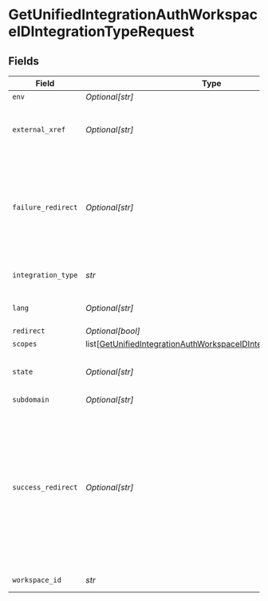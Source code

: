 # GetUnifiedIntegrationAuthWorkspaceIDIntegrationTypeRequest


## Fields

| Field                                                                                                                                                                                               | Type                                                                                                                                                                                                | Required                                                                                                                                                                                            | Description                                                                                                                                                                                         |
| --------------------------------------------------------------------------------------------------------------------------------------------------------------------------------------------------- | --------------------------------------------------------------------------------------------------------------------------------------------------------------------------------------------------- | --------------------------------------------------------------------------------------------------------------------------------------------------------------------------------------------------- | --------------------------------------------------------------------------------------------------------------------------------------------------------------------------------------------------- |
| `env`                                                                                                                                                                                               | *Optional[str]*                                                                                                                                                                                     | :heavy_minus_sign:                                                                                                                                                                                  | N/A                                                                                                                                                                                                 |
| `external_xref`                                                                                                                                                                                     | *Optional[str]*                                                                                                                                                                                     | :heavy_minus_sign:                                                                                                                                                                                  | Your user identifier to associate with the new Integration                                                                                                                                          |
| `failure_redirect`                                                                                                                                                                                  | *Optional[str]*                                                                                                                                                                                     | :heavy_minus_sign:                                                                                                                                                                                  | The URL where you want the user to be redirect to after an unsuccessful authentication. An "error" variable will be appended.                                                                       |
| `integration_type`                                                                                                                                                                                  | *str*                                                                                                                                                                                               | :heavy_check_mark:                                                                                                                                                                                  | Type of the supported integration                                                                                                                                                                   |
| `lang`                                                                                                                                                                                              | *Optional[str]*                                                                                                                                                                                     | :heavy_minus_sign:                                                                                                                                                                                  | Language: en, fr, es, it, pt, zh, hi                                                                                                                                                                |
| `redirect`                                                                                                                                                                                          | *Optional[bool]*                                                                                                                                                                                    | :heavy_minus_sign:                                                                                                                                                                                  | N/A                                                                                                                                                                                                 |
| `scopes`                                                                                                                                                                                            | list[[GetUnifiedIntegrationAuthWorkspaceIDIntegrationTypeScopes](../../models/operations/getunifiedintegrationauthworkspaceidintegrationtypescopes.md)]                                             | :heavy_minus_sign:                                                                                                                                                                                  | N/A                                                                                                                                                                                                 |
| `state`                                                                                                                                                                                             | *Optional[str]*                                                                                                                                                                                     | :heavy_minus_sign:                                                                                                                                                                                  | Extra state to send back to your success URL                                                                                                                                                        |
| `subdomain`                                                                                                                                                                                         | *Optional[str]*                                                                                                                                                                                     | :heavy_minus_sign:                                                                                                                                                                                  | N/A                                                                                                                                                                                                 |
| `success_redirect`                                                                                                                                                                                  | *Optional[str]*                                                                                                                                                                                     | :heavy_minus_sign:                                                                                                                                                                                  | The URL where you want the user to be redirect to after a successful authentication.  The connection ID will be appended with (id=<connectionId>) to this URL, as will the state that was provided. |
| `workspace_id`                                                                                                                                                                                      | *str*                                                                                                                                                                                               | :heavy_check_mark:                                                                                                                                                                                  | The ID of the workspace                                                                                                                                                                             |
